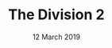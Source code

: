 ---
layout: post
date: 12 March 2019
title: The Division 2
description: 
developer: Ubisoft
card-image: 1
banner-image: 1
banner-offset: 75
---